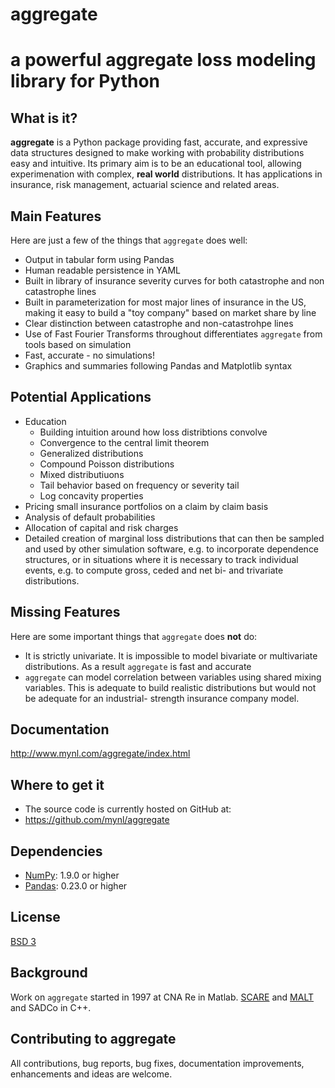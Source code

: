 # aggregate


a powerful aggregate loss modeling library for Python
=====================================================

What is it?
-----------

**aggregate** is a Python package providing fast, accurate, and expressive data
structures designed to make working with probability distributions 
easy and intuitive. Its primary aim is to be an educational tool, allowing 
experimenation with complex, **real world** distributions. It has applications in 
insurance, risk management, actuarial science and related areas. 

Main Features
-------------

Here are just a few of the things that ``aggregate`` does well:

  - Output in tabular form using Pandas
  - Human readable persistence in YAML
  - Built in library of insurance severity curves for both catastrophe and non
    catastrophe lines
  - Built in parameterization for most major lines of insurance in the US, making it
    easy to build a "toy company" based on market share by line 
  - Clear distinction between catastrophe and non-catastrohpe lines
  - Use of Fast Fourier Transforms throughout differentiates ``aggregate`` from 
    tools based on simulation
  - Fast, accurate - no simulations!
  - Graphics and summaries following Pandas and Matplotlib syntax


Potential Applications
---------------------- 

  - Education
       * Building intuition around how loss distribtions convolve 
       * Convergence to the central limit theorem
       * Generalized distributions
       * Compound Poisson distributions
       * Mixed distributiuons 
       * Tail behavior based on frequency or severity tail 
       * Log concavity properties 
  - Pricing small insurance portfolios on a claim by claim basis 
  - Analysis of default probabilities
  - Allocation of capital and risk charges
  - Detailed creation of marginal loss distributions that can then be 
    sampled and used by other simulation software, e.g. to incorporate 
    dependence structures, or in situations where it is necessary to 
    track individual events, e.g. to compute gross, ceded and net bi- 
    and trivariate distributions. 

Missing Features
----------------

Here are some important things that ``aggregate`` does **not** do:

  - It is strictly univariate. It is impossible to model bivariate or multivariate distributions.
    As a result ``aggregate`` is fast and accurate
  - ``aggregate`` can model correlation between variables using shared mixing variables. This 
    is adequate to build realistic distributions but would not be adequate for an industrial-
    strength insurance company model.

Documentation
------------- 

http://www.mynl.com/aggregate/index.html


Where to get it
---------------

* The source code is currently hosted on GitHub at:
* https://github.com/mynl/aggregate


Dependencies
------------

- [NumPy](https://www.numpy.org): 1.9.0 or higher
- [Pandas](https://github.com/pandas-dev/pandas): 0.23.0 or higher

License
-------

[BSD 3](LICENSE)


Background
----------

Work on ``aggregate`` started in 1997 at CNA Re in Matlab. 
[SCARE](http://www.mynl.com/wp/default.html) and [MALT](http://www.mynl.com/MALT/home.html) 
and SADCo in C++.

Contributing to aggregate
-------------------------

All contributions, bug reports, bug fixes, documentation improvements, 
enhancements and ideas are welcome.
 
